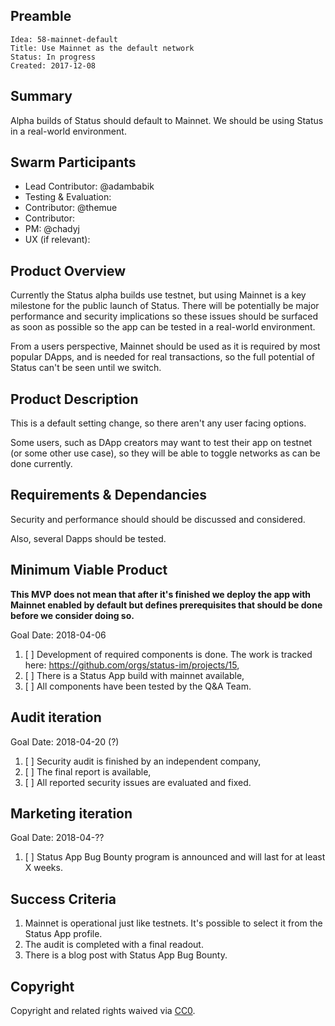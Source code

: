 ## Preamble

    Idea: 58-mainnet-default
    Title: Use Mainnet as the default network
    Status: In progress
    Created: 2017-12-08


## Summary
Alpha builds of Status should default to Mainnet. We should be using Status in a real-world environment.

## Swarm Participants

- Lead Contributor: @adambabik
- Testing & Evaluation: <!-- @username -->
- Contributor: @themue
- Contributor: <!-- @username -->
- PM: @chadyj 
- UX (if relevant): <!-- @username -->

## Product Overview

Currently the Status alpha builds use testnet, but using Mainnet is a key milestone for the public launch of Status. There will be potentially be major performance and security implications so these issues should be surfaced as soon as possible so the app can be tested in a real-world environment. 

From a users perspective, Mainnet should be used as it is required by most popular DApps, and is needed for real transactions, so the full potential of Status can't be seen until we switch.

## Product Description

This is a default setting change, so there aren't any user facing options.

Some users, such as DApp creators may want to test their app on testnet (or some other use case), so they will be able to toggle networks as can be done currently.

## Requirements & Dependancies

Security and performance should should be discussed and considered.

Also, several Dapps should be tested. 

## Minimum Viable Product

**This MVP does not mean that after it's finished we deploy the app with Mainnet enabled by default but defines prerequisites that should be done before we consider doing so.**

Goal Date: 2018-04-06

1. [ ] Development of required components is done. The work is tracked here: https://github.com/orgs/status-im/projects/15,
1. [ ] There is a Status App build with mainnet available,
1. [ ] All components have been tested by the Q&A Team.

## Audit iteration

Goal Date: 2018-04-20 (?)

1. [ ] Security audit is finished by an independent company,
1. [ ] The final report is available,
1. [ ] All reported security issues are evaluated and fixed.

## Marketing iteration

Goal Date: 2018-04-??

1. [ ] Status App Bug Bounty program is announced and will last for at least X weeks.

## Success Criteria

1. Mainnet is operational just like testnets. It's possible to select it from the Status App profile.
1. The audit is completed with a final readout.
1. There is a blog post with Status App Bug Bounty.

## Copyright
Copyright and related rights waived via [CC0](https://creativecommons.org/publicdomain/zero/1.0/).

